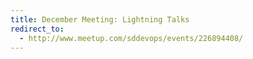 ```yaml
---
title: December Meeting: Lightning Talks
redirect_to:
  - http://www.meetup.com/sddevops/events/226894408/
---
```

